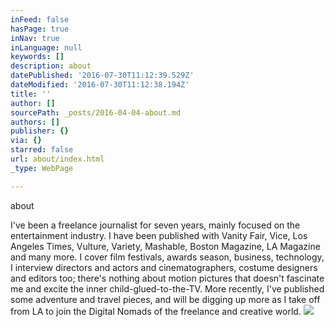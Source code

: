 ```yaml
---
inFeed: false
hasPage: true
inNav: true
inLanguage: null
keywords: []
description: about
datePublished: '2016-07-30T11:12:39.529Z'
dateModified: '2016-07-30T11:12:38.194Z'
title: ''
author: []
sourcePath: _posts/2016-04-04-about.md
authors: []
publisher: {}
via: {}
starred: false
url: about/index.html
_type: WebPage

---
```

about

I've been a freelance journalist for seven years, mainly focused on the entertainment industry. I have been published with Vanity Fair, Vice, Los Angeles Times, Vulture, Variety, Mashable, Boston Magazine, LA Magazine and many more. I cover film festivals, awards season, business, technology, I interview directors and actors and cinematographers, costume designers and editors too; there's nothing about motion pictures that doesn't fascinate me and excite the inner child-glued-to-the-TV. More recently, I've published some adventure and travel pieces, and will be digging up more as I take off from LA to join the Digital Nomads of the freelance and creative world.
![](https://the-grid-user-content.s3-us-west-2.amazonaws.com/f1fedf48-2795-4f69-890b-c3e371dc183f.jpg)